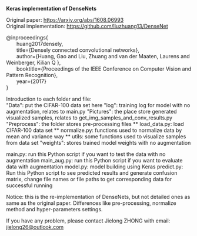 **Keras implementation of DenseNets**

Original paper: https://arxiv.org/abs/1608.06993 <br>Original implementation: https://github.com/liuzhuang13/DenseNet</br>

@inproceedings{
  <br>&emsp;&emsp;huang2017densely,</br>
  &emsp;&emsp;title={Densely connected convolutional networks},</br>
  &emsp;&emsp;author={Huang, Gao and Liu, Zhuang and van der Maaten, Laurens and Weinberger, Kilian Q },</br>
  &emsp;&emsp;booktitle={Proceedings of the IEEE Conference on Computer Vision and Pattern Recognition},</br>
  &emsp;&emsp;year={2017}</br>
}

Introduction to each folder and file:</br>
"Data": put the CIFAR-100 data set here
"log": training log for model with no augmentation, relates to main.py
"Pictures": the place store generated visualized samples, relates to get_img_samples_and_conv_results.py
"Preprocess": the folder stores pre-processing files
              ** load_data.py: load CIFAR-100 data set
              ** normalize.py: functions used to normalize data by mean and variance way
              ** utils: some functions used to visualize samples from data set
"weights": stores trained model weights with no augmentation


main.py: run this Python script if you want to test the data with no augmentation
main_aug.py: run this Python script if you want to evaluate data with augmentation
model.py: model building using Keras
predict.py: Run this Python script to see predicted results and generate confusion matrix, change file names
            or file paths to get corresponding data for successful running



Notice: this is the re-implementation of DenseNets, but not detailed ones as same as the original paper.
        Differences like pre-processing, normalize method and hyper-parameters settings.



If you have any problem, please contact Jielong ZHONG with email: jielong26@outlook.com
